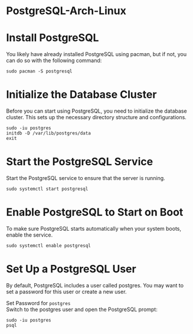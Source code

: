 # PostgreSQL-Arch-Linux

# Install PostgreSQL  
You likely have already installed PostgreSQL using pacman, but if not, you can do so with the following command:  
```
sudo pacman -S postgresql
```
# Initialize the Database Cluster
Before you can start using PostgreSQL, you need to initialize the database cluster. This sets up the necessary directory structure and configurations.  
```
sudo -iu postgres
initdb -D /var/lib/postgres/data
exit
```
# Start the PostgreSQL Service
Start the PostgreSQL service to ensure that the server is running.
```
sudo systemctl start postgresql
```
# Enable PostgreSQL to Start on Boot
To make sure PostgreSQL starts automatically when your system boots, enable the service.
```
sudo systemctl enable postgresql
```
# Set Up a PostgreSQL User
By default, PostgreSQL includes a user called postgres. You may want to set a password for this user or create a new user.  

Set Password for `postgres`  
Switch to the postgres user and open the PostgreSQL prompt:  
```
sudo -iu postgres
psql
```
